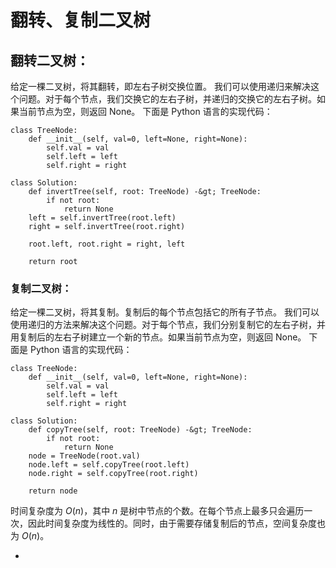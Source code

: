 # 翻转、复制二叉树

## 翻转二叉树：

给定一棵二叉树，将其翻转，即左右子树交换位置。
我们可以使用递归来解决这个问题。对于每个节点，我们交换它的左右子树，并递归的交换它的左右子树。如果当前节点为空，则返回 None。
下面是 Python 语言的实现代码：

    class TreeNode:
        def __init__(self, val=0, left=None, right=None):
            self.val = val
            self.left = left
            self.right = right
    
    class Solution:
        def invertTree(self, root: TreeNode) -&gt; TreeNode:
            if not root:
                return None
        left = self.invertTree(root.left)
        right = self.invertTree(root.right)
    
        root.left, root.right = right, left
    
        return root

### 复制二叉树：

给定一棵二叉树，将其复制。复制后的每个节点包括它的所有子节点。
我们可以使用递归的方法来解决这个问题。对于每个节点，我们分别复制它的左右子树，并用复制后的左右子树建立一个新的节点。如果当前节点为空，则返回 None。
下面是 Python 语言的实现代码：

    class TreeNode:
        def __init__(self, val=0, left=None, right=None):
            self.val = val
            self.left = left
            self.right = right
    
    class Solution:
        def copyTree(self, root: TreeNode) -&gt; TreeNode:
            if not root:
                return None
        node = TreeNode(root.val)
        node.left = self.copyTree(root.left)
        node.right = self.copyTree(root.right)
    
        return node

时间复杂度为 $O(n)$，其中 $n$ 是树中节点的个数。在每个节点上最多只会遍历一次，因此时间复杂度为线性的。同时，由于需要存储复制后的节点，空间复杂度也为 $O(n)$。

- 